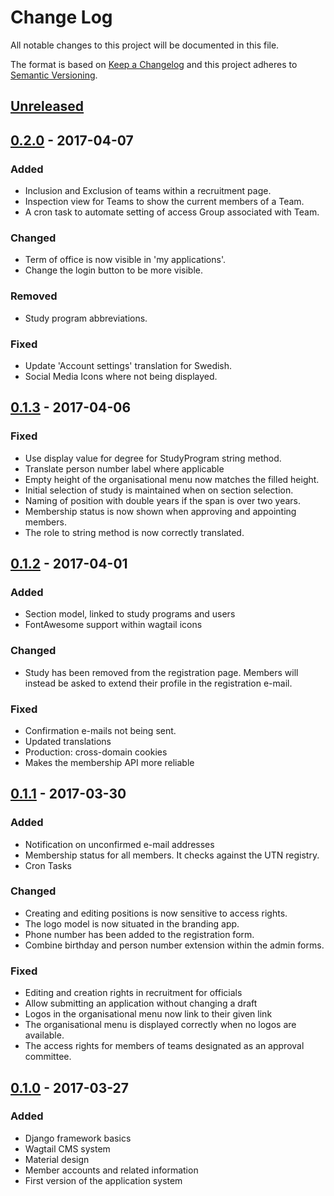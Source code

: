 # Change Log
All notable changes to this project will be documented in this file.

The format is based on [Keep a Changelog](http://keepachangelog.com/)
and this project adheres to [Semantic Versioning](http://semver.org/).

## [Unreleased]

## [0.2.0] - 2017-04-07
### Added
- Inclusion and Exclusion of teams within a recruitment page.
- Inspection view for Teams to show the current members of a Team.
- A cron task to automate setting of access Group associated with Team.
### Changed
- Term of office is now visible in 'my applications'.
- Change the login button to be more visible.
### Removed
- Study program abbreviations.
### Fixed
- Update 'Account settings' translation for Swedish.
- Social Media Icons where not being displayed.

## [0.1.3] - 2017-04-06
### Fixed
- Use display value for degree for StudyProgram string method.
- Translate person number label where applicable
- Empty height of the organisational menu now matches the filled height.
- Initial selection of study is maintained when on section selection.
- Naming of position with double years if the span is over two years.
- Membership status is now shown when approving and appointing members.
- The role to string method is now correctly translated.

## [0.1.2] - 2017-04-01
### Added
- Section model, linked to study programs and users
- FontAwesome support within wagtail icons
### Changed
- Study has been removed from the registration page. Members will instead be
asked to extend their profile in the registration e-mail.
### Fixed
- Confirmation e-mails not being sent.
- Updated translations
- Production: cross-domain cookies
- Makes the membership API more reliable

## [0.1.1] - 2017-03-30
### Added
- Notification on unconfirmed e-mail addresses
- Membership status for all members. It checks against the UTN registry.
- Cron Tasks
### Changed
- Creating and editing positions is now sensitive to access rights.
- The logo model is now situated in the branding app.
- Phone number has been added to the registration form.
- Combine birthday and person number extension within the admin forms.
### Fixed
- Editing and creation rights in recruitment for officials
- Allow submitting an application without changing a draft
- Logos in the organisational menu now link to their given link
- The organisational menu is displayed correctly when no logos are available.
- The access rights for members of teams designated as an approval committee.

## [0.1.0] - 2017-03-27
### Added
- Django framework basics
- Wagtail CMS system
- Material design
- Member accounts and related information
- First version of the application system


[Unreleased]: https://github.com/UTNkar/moore/compare/v0.2.0...HEAD
[0.2.0]: https://github.com/UTNkar/moore/compare/v0.1.3...v0.2.0
[0.1.3]: https://github.com/UTNkar/moore/compare/v0.1.2...v0.1.3
[0.1.2]: https://github.com/UTNkar/moore/compare/v0.1.1...v0.1.2
[0.1.1]: https://github.com/UTNkar/moore/compare/v0.1.0...v0.1.1
[0.1.0]: https://github.com/UTNkar/moore/compare/8210c5175bcca87d9f012e49d090c8bec687c672...v0.1.0
